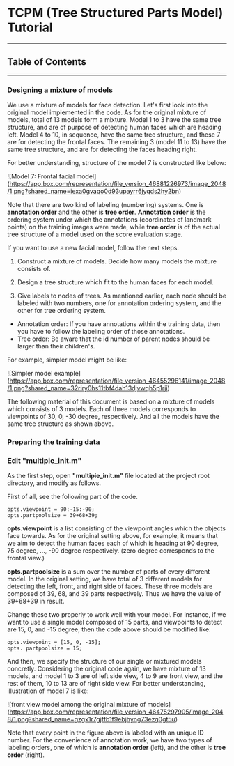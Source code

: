 # TCPM (Tree Structured Parts Model) Tutorial


----

## Table of Contents

----

### Designing a mixture of models

We use a mixture of models for face detection. Let's first look into the original model implemented in the code. As for the original mixture of models, total of 13 models form a mixture. Model 1 to 3 have the same tree structure, and are of purpose of detecting human faces which are heading left. Model 4 to 10, in sequence, have the same tree structure, and these 7 are for detecting the frontal faces. The remaining 3 (model 11 to 13) have the same tree structure, and are for detecting the faces heading right.

For better understanding, structure of the model 7 is constructed like below:

![Model 7: Frontal facial model]
(https://app.box.com/representation/file_version_46881226973/image_2048/1.png?shared_name=iexa0gvaqo0d93upayrr6jyqds2hy2bn)

Note that there are two kind of labeling (numbering) systems. One is **annotation order** and the other is **tree order**. **Annotation order** is the ordering system under which the annotations (coordinates of landmark points) on the training images were made, while **tree order** is of the actual tree structure of a model used on the score evaluation stage.

If you want to use a new facial model, follow the next steps.

1) Construct a mixture of models. Decide how many models the mixture consists of.

2) Design a tree structure which fit to the human faces for each model.

3) Give labels to nodes of trees. As mentioned earlier, each node should be labeled with two numbers, one for annotation ordering system, and the other for tree ordering system.

* Annotation order: If you have annotations within the training data, then you have to follow the labeling order of those annotations.
* Tree order: Be aware that the id number of parent nodes should be larger than their children's.

For example, simpler model might be like:

![Simpler model example]
(https://app.box.com/representation/file_version_46455296141/image_2048/1.png?shared_name=32riry0hs11tbf4dah13djvwqh5p1rji)

The following material of this document is based on a mixture of models which consists of 3 models. Each of three models corresponds to viewpoints of 30, 0, -30 degree, respectively. And all the models have the same tree structure as shown above.


### Preparing the training data



### Edit "multipie_init.m"

As the first step, open **"multipie_init.m"** file located at the project root directory, and modify as follows.

First of all, see the following part of the code.

    opts.viewpoint = 90:-15:-90;
    opts.partpoolsize = 39+68+39;

**opts.viewpoint** is a list consisting of the viewpoint angles which the objects face towards. As for the original setting above, for example, it means that we aim to detect the human faces each of which is heading at 90 degree, 75 degree, ..., -90 degree respectively. (zero degree corresponds to the frontal view.)

**opts.partpoolsize** is a sum over the number of parts of every different model. In the original setting, we have total of 3 different models for detecting the left, front, and right side of faces. These three models are composed of 39, 68, and 39 parts respectively. Thus we have the value of 39+68+39 in result.

Change these two properly to work well with your model. For instance, if we want to use a single model composed of 15 parts, and viewpoints to detect are 15, 0, and -15 degree, then the code above should be modified like:

    opts.viewpoint = [15, 0, -15];
    opts. partpoolsize = 15;

And then, we specify the structure of our single or mixtured models concretly. Considering the original code again, we have mixture of 13 models, and model 1 to 3 are of left side view, 4 to 9 are front view, and the rest of them, 10 to 13 are of right side view. For better understanding, illustration of model 7 is like:

![front view model among the original mixture of models]
(https://app.box.com/representation/file_version_46475297905/image_2048/1.png?shared_name=gzgx1r7gjffb1f9ebjhyng73ezg0gt5u)

Note that every point in the figure above is labeled with an unique ID number. For the convenience of annotation work, we have two types of labeling orders, one of which is **annotation order** (left), and the other is **tree order** (right).


